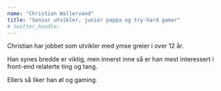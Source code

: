```yaml
---
name: "Christian Wallervand"
title: "Senior utvikler, junior pappa og try-hard gamer"
# twitter_handle: 
---
```

Christian har jobbet som utvikler med ymse greier i over 12 år.
Han synes bredde er viktig, men innerst inne så er han mest interessert i front-end relaterte ting og tang. 

Ellers så liker han øl og gaming.
